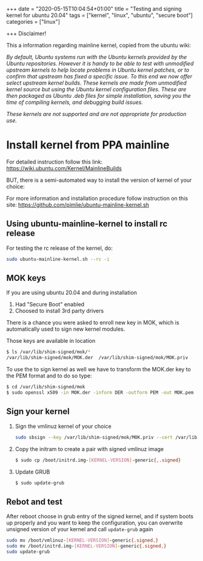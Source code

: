 +++
date = "2020-05-15T10:04:54+01:00"
title = "Testing and signing kernel for ubuntu 20.04"
tags = ["kernel", "linux", "ubuntu", "secure boot"]
categories = ["linux"]

+++
Disclaimer!

This a information regarding mainline kernel, copied from the ubuntu wiki:

_By default, Ubuntu systems run with the Ubuntu kernels provided by the Ubuntu repositories. However it is handy to be able to test with unmodified upstream kernels to help locate problems in Ubuntu kernel patches, or to confirm that upstream has fixed a specific issue. To this end we now offer select upstream kernel builds. These kernels are made from unmodified kernel source but using the Ubuntu kernel configuration files. These are then packaged as Ubuntu .deb files for simple installation, saving you the time of compiling kernels, and debugging build issues._

_These kernels are not supported and are not appropriate for production use._




# Install kernel from PPA mainline

For detailed instruction follow this link: https://wiki.ubuntu.com/Kernel/MainlineBuilds

BUT, there is a semi-automated way to install the version of kernel of your choice:

For more information and installation procedure follow instruction on this site: https://github.com/pimlie/ubuntu-mainline-kernel.sh

## Using ubuntu-mainline-kernel to install rc release

For testing the rc release of the kernel, do:

```bash
sudo ubuntu-mainline-kernel.sh --rc -i
```

## MOK keys

If you are using ubuntu 20.04 and during installation
1. Had "Secure Boot" enabled
2. Choosed to install 3rd party drivers

There is a chance you were asked to enroll new key in MOK, which is automatically used to sign new
kernel modules.

Those keys are available in location

```bash
$ ls /var/lib/shim-signed/mok/*
/var/lib/shim-signed/mok/MOK.der  /var/lib/shim-signed/mok/MOK.priv
```

To use the to sign kernel as well we have to transform the MOK.der key to the PEM format and to do so type:

```bash
$ cd /var/lib/shim-signed/mok
$ sudo openssl x509 -in MOK.der -inform DER -outform PEM -out MOK.pem
```

## Sign your kernel

1. Sign the vmlinuz kernel of your choice

    ```bash
    sudo sbsign --key /var/lib/shim-signed/mok/MOK.priv --cert /var/lib/shim-signed/mok/MOK.pem /boot/vmlinuz-[KERNEL-VERSION]-generic --output /boot/vmlinuz-[KERNEL-VERSION]-generic.signed
    ```

2. Copy the initram to create a pair with signed vmlinuz image

    ```bash
    $ sudo cp /boot/initrd.img-[KERNEL-VERSION]-generic{,.signed}
    ```

3. Update GRUB

    ```bash
    $ sudo update-grub
    ```

## Rebot and test

After reboot choose in grub entry of the signed kernel, and if system boots up properly and you want to keep the configuration, you can overwrite unsigned version of your kernel and call `update-grub` again

```bash
sudo mv /boot/vmlinuz-[KERNEL-VERSION]-generic{.signed,}
sudo mv /boot/initrd.img-[KERNEL-VERSION]-generic{.signed,}
sudo update-grub
```